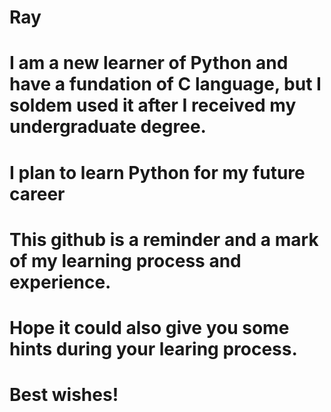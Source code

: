 # Ray
# I am a new learner of Python and have a fundation of C language, but I soldem used it after I received my undergraduate degree.
# I plan to learn Python for my future career
# This github is a reminder and a mark of my learning process and experience.
# Hope it could also give you some hints during your learing process.
# Best wishes!
